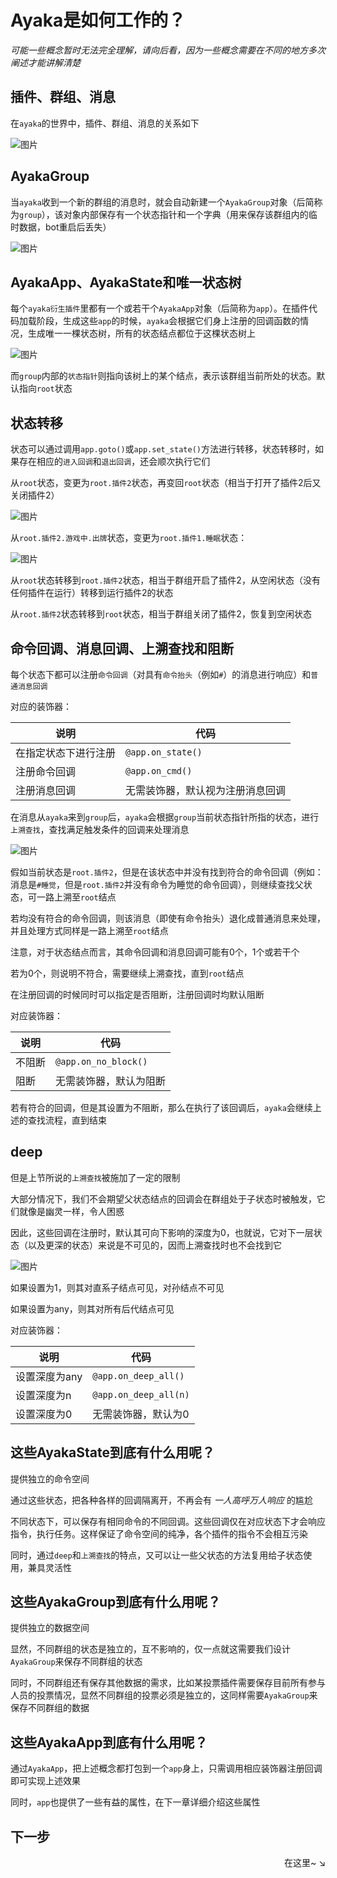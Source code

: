 # Ayaka是如何工作的？

_可能一些概念暂时无法完全理解，请向后看，因为一些概念需要在不同的地方多次阐述才能讲解清楚_

## 插件、群组、消息

在`ayaka`的世界中，插件、群组、消息的关系如下

![图片](./%E5%A6%82%E4%BD%95%E5%B7%A5%E4%BD%9C1.png)

## AyakaGroup

当`ayaka`收到一个新的群组的消息时，就会自动新建一个`AyakaGroup`对象（后简称为`group`），该对象内部保存有一个状态指针和一个字典（用来保存该群组内的临时数据，bot重启后丢失）

![图片](./%E5%A6%82%E4%BD%95%E5%B7%A5%E4%BD%9C2.png)

## AyakaApp、AyakaState和唯一状态树

每个`ayaka衍生插件`里都有一个或若干个`AyakaApp`对象（后简称为`app`）。在插件代码加载阶段，生成这些`app`的时候，`ayaka`会根据它们身上注册的回调函数的情况，生成唯一一棵状态树，所有的状态结点都位于这棵状态树上

![图片](./%E5%A6%82%E4%BD%95%E5%B7%A5%E4%BD%9C3.png)

而`group`内部的`状态指针`则指向该树上的某个结点，表示该群组当前所处的状态。默认指向`root`状态

## 状态转移

状态可以通过调用`app.goto()`或`app.set_state()`方法进行转移，状态转移时，如果存在相应的`进入回调`和`退出回调`，还会顺次执行它们

从`root`状态，变更为`root.插件2`状态，再变回`root`状态（相当于打开了插件2后又关闭插件2）

![图片](./%E5%A6%82%E4%BD%95%E5%B7%A5%E4%BD%9C4-1.png)

从`root.插件2.游戏中.出牌`状态，变更为`root.插件1.睡眠`状态：

![图片](./%E5%A6%82%E4%BD%95%E5%B7%A5%E4%BD%9C4-2.png)

从`root`状态转移到`root.插件2`状态，相当于群组开启了插件2，从空闲状态（没有任何插件在运行）转移到运行插件2的状态

从`root.插件2`状态转移到`root`状态，相当于群组关闭了插件2，恢复到空闲状态

## 命令回调、消息回调、上溯查找和阻断

每个状态下都可以注册`命令回调`（对具有`命令抬头`（例如`#`）的消息进行响应）和`普通消息回调`

对应的装饰器：

| 说明                 | 代码                             |
| -------------------- | -------------------------------- |
| 在指定状态下进行注册 | `@app.on_state()`                |
| 注册命令回调         | `@app.on_cmd()`                  |
| 注册消息回调         | 无需装饰器，默认视为注册消息回调 |

在消息从`ayaka`来到`group`后，`ayaka`会根据`group`当前状态指针所指的状态，进行`上溯查找`，查找满足触发条件的回调来处理消息

![图片](./%E5%A6%82%E4%BD%95%E5%B7%A5%E4%BD%9C5.png)

假如当前状态是`root.插件2`，但是在该状态中并没有找到符合的命令回调（例如：消息是`#睡觉`，但是`root.插件2`并没有命令为睡觉的命令回调），则继续查找父状态，可一路上溯至`root`结点

若均没有符合的命令回调，则该消息（即使有命令抬头）退化成普通消息来处理，并且处理方式同样是一路上溯至`root`结点

注意，对于状态结点而言，其命令回调和消息回调可能有0个，1个或若干个

若为0个，则说明不符合，需要继续上溯查找，直到`root`结点

在注册回调的时候同时可以指定是否阻断，注册回调时均默认阻断

对应装饰器：

| 说明   | 代码                   |
| ------ | ---------------------- |
| 不阻断 | `@app.on_no_block()`   |
| 阻断   | 无需装饰器，默认为阻断 |


若有符合的回调，但是其设置为不阻断，那么在执行了该回调后，`ayaka`会继续上述的查找流程，直到结束

## deep

但是上节所说的`上溯查找`被施加了一定的限制

大部分情况下，我们不会期望父状态结点的回调会在群组处于子状态时被触发，它们就像是幽灵一样，令人困惑

因此，这些回调在注册时，默认其可向下影响的深度为0，也就说，它对下一层状态（以及更深的状态）来说是不可见的，因而上溯查找时也不会找到它

![图片](./%E5%A6%82%E4%BD%95%E5%B7%A5%E4%BD%9C6.png)

如果设置为1，则其对直系子结点可见，对孙结点不可见

如果设置为any，则其对所有后代结点可见

对应装饰器：

| 说明          | 代码                  |
| ------------- | --------------------- |
| 设置深度为any | `@app.on_deep_all()`  |
| 设置深度为n   | `@app.on_deep_all(n)` |
| 设置深度为0   | 无需装饰器，默认为0   |

## 这些AyakaState到底有什么用呢？

提供独立的命令空间

通过这些状态，把各种各样的回调隔离开，不再会有 _一人高呼万人响应_ 的尴尬

不同状态下，可以保存有相同命令的不同回调。这些回调仅在对应状态下才会响应指令，执行任务。这样保证了命令空间的纯净，各个插件的指令不会相互污染

同时，通过`deep`和`上溯查找`的特点，又可以让一些父状态的方法复用给子状态使用，兼具灵活性

## 这些AyakaGroup到底有什么用呢？

提供独立的数据空间

显然，不同群组的状态是独立的，互不影响的，仅一点就这需要我们设计`AyakaGroup`来保存不同群组的状态

同时，不同群组还有保存其他数据的需求，比如某投票插件需要保存目前所有参与人员的投票情况，显然不同群组的投票必须是独立的，这同样需要`AyakaGroup`来保存不同群组的数据

## 这些AyakaApp到底有什么用呢？

通过`AyakaApp`，把上述概念都打包到一个`app`身上，只需调用相应装饰器注册回调即可实现上述效果

同时，`app`也提供了一些有益的属性，在下一章详细介绍这些属性

## 下一步

<div align="right">
    在这里~ ↘
</div>
